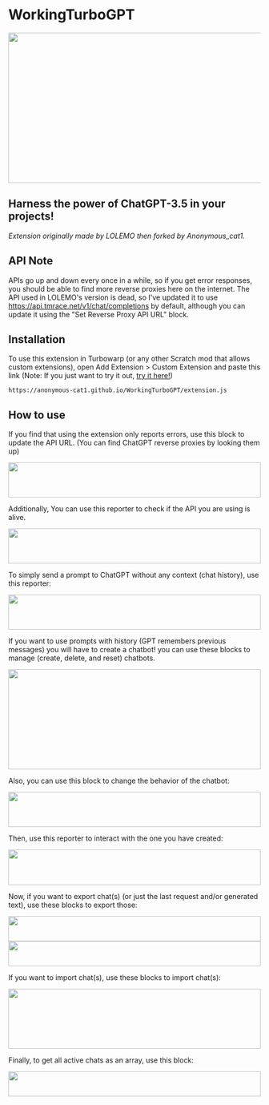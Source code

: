 # WorkingTurboGPT

<img src="https://anonymous-cat1.github.io/WorkingTurboGPT/img/thumb.svg" width="300%" height="300"/>

## Harness the power of ChatGPT-3.5 in your projects! 
*Extension originally made by LOLEMO then forked by Anonymous_cat1.*

## API Note
APIs go up and down every once in a while, so if you get error responses, you should be able to find more reverse proxies here on the internet.
The API used in LOLEMO's version is dead, so I've updated it to use https://api.tmrace.net/v1/chat/completions by default, although you can update it using the "Set Reverse Proxy API URL" block.

## Installation
To use this extension in Turbowarp (or any other Scratch mod that allows custom extensions), open Add Extension > Custom Extension and paste this link
(Note: If you just want to try it out, [try it here!](https://studio.penguinmod.com/editor.html?extension=https://anonymous-cat1.github.io/WorkingTurboGPT/extension.js))

    https://anonymous-cat1.github.io/WorkingTurboGPT/extension.js
    
## How to use
If you find that using the extension only reports errors, use this block to update the API URL. (You can find ChatGPT reverse proxies by looking them up)

<img src="https://anonymous-cat1.github.io/WorkingTurboGPT/img/block_10_2_2023-4_59_51 PM.svg" width="100%" height="70"/>

Additionally, You can use this reporter to check if the API you are using is alive. 

<img src="https://anonymous-cat1.github.io/WorkingTurboGPT/img/block_10_14_2023-4_28_51 PM.svg" width="100%" height="70"/>

To simply send a prompt to ChatGPT without any context (chat history), use this reporter:

<img src="https://anonymous-cat1.github.io/WorkingTurboGPT/img/block_10_14_2023-4_28_56%20PM.svg" width="100%" height="70"/>


If you want to use prompts with history (GPT remembers previous messages) you will have to create a chatbot! you can use these blocks to manage (create, delete, and reset) chatbots.

<img src="https://anonymous-cat1.github.io/WorkingTurboGPT/img/block_10_14_2023-4_29_19 PM.svg" width="100%" height="200"/>

Also, you can use this block to change the behavior of the chatbot:

<img src="https://anonymous-cat1.github.io/WorkingTurboGPT/img/block_10_14_2023-4_29_02 PM.svg" width="100%" height="70"/>

Then, use this reporter to interact with the one you have created:

<img src="https://anonymous-cat1.github.io/WorkingTurboGPT/img/block_10_14_2023-4_39_30 PM.svg" width="100%" height="71"/>

Now, if you want to export chat(s) (or just the last request and/or generated text), use these blocks to export those:

<img src="https://anonymous-cat1.github.io/WorkingTurboGPT/img/block_10_14_2023-4_29_37 PM.svg" width="100%" height="50"/>
<img src="https://anonymous-cat1.github.io/WorkingTurboGPT/img/block_10_14_2023-4_29_31 PM.svg" width="100%" height="50"/>


If you want to import chat(s), use these blocks to import chat(s):

<img src="https://anonymous-cat1.github.io/WorkingTurboGPT/img/block_10_14_2023-4_29_40 PM.svg" width="100%" height="120"/>

Finally, to get all active chats as an array, use this block:

<img src="https://anonymous-cat1.github.io/WorkingTurboGPT/img/block_10_14_2023-4_29_43 PM.svg" width="100%" height="50"/>


